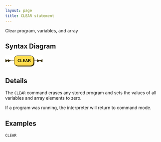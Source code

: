 ```yaml
---
layout: page
title: CLEAR statement
---
```


Clear program, variables, and array


## Syntax Diagram

![Syntax diagram](/diagram/CLEAR-statement.png)


## Details

The `CLEAR` command erases any stored program and sets the values of all variables and array elements to zero.

If a program was running, the interpreter will return to command mode.


## Examples

    CLEAR

